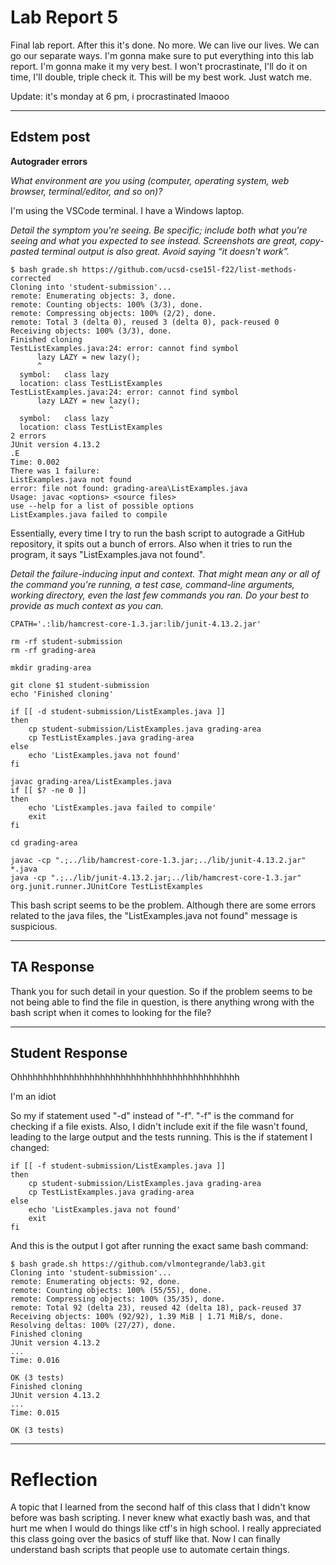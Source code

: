 # Lab Report 5

Final lab report. After this it's done. No more. We can live our lives. We can go our separate ways. I'm gonna make sure to put everything into this lab report.
I'm gonna make it my very best. I won't procrastinate, I'll do it on time, I'll double, triple check it. This will be my best work. Just watch me.

Update: it's monday at 6 pm, i procrastinated lmaooo

---

## Edstem post

**Autograder errors**

*What environment are you using (computer, operating system, web browser, terminal/editor, and so on)?*

I'm using the VSCode terminal. I have a Windows laptop.

*Detail the symptom you're seeing. Be specific; include both what you're seeing and what you expected to see instead. Screenshots are great, copy-pasted terminal output is also great. Avoid saying “it doesn't work”.*

```
$ bash grade.sh https://github.com/ucsd-cse15l-f22/list-methods-corrected
Cloning into 'student-submission'...
remote: Enumerating objects: 3, done.
remote: Counting objects: 100% (3/3), done.
remote: Compressing objects: 100% (2/2), done.
remote: Total 3 (delta 0), reused 3 (delta 0), pack-reused 0
Receiving objects: 100% (3/3), done.
Finished cloning
TestListExamples.java:24: error: cannot find symbol
      lazy LAZY = new lazy();
      ^
  symbol:   class lazy
  location: class TestListExamples
TestListExamples.java:24: error: cannot find symbol
      lazy LAZY = new lazy();
                      ^
  symbol:   class lazy
  location: class TestListExamples
2 errors
JUnit version 4.13.2
.E
Time: 0.002
There was 1 failure:
ListExamples.java not found
error: file not found: grading-area\ListExamples.java
Usage: javac <options> <source files>
use --help for a list of possible options
ListExamples.java failed to compile
```

Essentially, every time I try to run the bash script to autograde a GitHub repository, it spits out a bunch of errors. Also when it tries
to run the program, it says "ListExamples.java not found".

*Detail the failure-inducing input and context. That might mean any or all of the command you're running, a test case, command-line arguments, working directory, even the last few commands you ran. Do your best to provide as much context as you can.*

```
CPATH='.:lib/hamcrest-core-1.3.jar:lib/junit-4.13.2.jar'

rm -rf student-submission
rm -rf grading-area

mkdir grading-area

git clone $1 student-submission
echo 'Finished cloning'

if [[ -d student-submission/ListExamples.java ]] 
then
    cp student-submission/ListExamples.java grading-area
    cp TestListExamples.java grading-area
else
    echo 'ListExamples.java not found'
fi

javac grading-area/ListExamples.java
if [[ $? -ne 0 ]] 
then
    echo 'ListExamples.java failed to compile'
    exit
fi

cd grading-area

javac -cp ".;../lib/hamcrest-core-1.3.jar;../lib/junit-4.13.2.jar" *.java
java -cp ".;../lib/junit-4.13.2.jar;../lib/hamcrest-core-1.3.jar" org.junit.runner.JUnitCore TestListExamples
```

This bash script seems to be the problem. Although there are some errors related to the java files, the "ListExamples.java not found" message 
is suspicious.

--- 
## TA Response

Thank you for such detail in your question. So if the problem seems to be not being
able to find the file in question, is there anything wrong with the bash script when it comes to looking for the file?

---
## Student Response

Ohhhhhhhhhhhhhhhhhhhhhhhhhhhhhhhhhhhhhhhhhhh

I'm an idiot

So my if statement used "-d" instead of "-f". "-f" is the command for checking if a file exists. Also, I didn't include
exit if the file wasn't found, leading to the large output and the tests running. This is the if statement I changed:

```
if [[ -f student-submission/ListExamples.java ]] 
then
    cp student-submission/ListExamples.java grading-area
    cp TestListExamples.java grading-area
else
    echo 'ListExamples.java not found'
    exit
fi
```

And this is the output I got after running the exact same bash command:

```
$ bash grade.sh https://github.com/vlmontegrande/lab3.git
Cloning into 'student-submission'...
remote: Enumerating objects: 92, done.
remote: Counting objects: 100% (55/55), done.
remote: Compressing objects: 100% (35/35), done.
remote: Total 92 (delta 23), reused 42 (delta 18), pack-reused 37
Receiving objects: 100% (92/92), 1.39 MiB | 1.71 MiB/s, done.
Resolving deltas: 100% (27/27), done.
Finished cloning
JUnit version 4.13.2
...
Time: 0.016

OK (3 tests)
Finished cloning
JUnit version 4.13.2
...
Time: 0.015

OK (3 tests)
```

---
# Reflection

A topic that I learned from the second half of this class that I didn't know before was bash scripting.
I never knew what exactly bash was, and that hurt me when I would do things like ctf's in high school. 
I really appreciated this class going over the basics of stuff like that. Now I can finally understand
bash scripts that people use to automate certain things.
